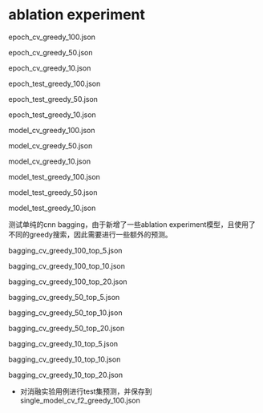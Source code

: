 # ablation experiment



epoch_cv_greedy_100.json

epoch_cv_greedy_50.json

epoch_cv_greedy_10.json

epoch_test_greedy_100.json

epoch_test_greedy_50.json

epoch_test_greedy_10.json



model_cv_greedy_100.json

model_cv_greedy_50.json

model_cv_greedy_10.json

model_test_greedy_100.json

model_test_greedy_50.json

model_test_greedy_10.json



测试单纯的cnn bagging，由于新增了一些ablation experiment模型，且使用了不同的greedy搜索，因此需要进行一些额外的预测。

bagging_cv_greedy_100_top_5.json

bagging_cv_greedy_100_top_10.json

bagging_cv_greedy_100_top_20.json

bagging_cv_greedy_50_top_5.json

bagging_cv_greedy_50_top_10.json

bagging_cv_greedy_50_top_20.json

bagging_cv_greedy_10_top_5.json

bagging_cv_greedy_10_top_10.json

bagging_cv_greedy_10_top_20.json





+ 对消融实验用例进行test集预测，并保存到single_model_cv_f2_greedy_100.json